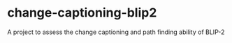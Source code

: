 # change-captioning-blip2
A project to assess the change captioning and path finding ability of BLIP-2
